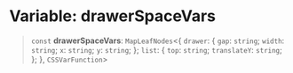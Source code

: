 # Variable: drawerSpaceVars

> `const` **drawerSpaceVars**: `MapLeafNodes`\<\{ `drawer`: \{ `gap`: `string`; `width`: `string`; `x`: `string`; `y`: `string`; \}; `list`: \{ `top`: `string`; `translateY`: `string`; \}; \}, `CSSVarFunction`\>
